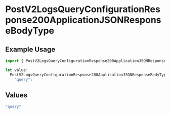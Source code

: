 # PostV2LogsQueryConfigurationResponse200ApplicationJSONResponseBodyType

## Example Usage

```typescript
import { PostV2LogsQueryConfigurationResponse200ApplicationJSONResponseBodyType } from "orq-poc-typescript-multi-env-version/models/operations";

let value:
  PostV2LogsQueryConfigurationResponse200ApplicationJSONResponseBodyType =
    "query";
```

## Values

```typescript
"query"
```